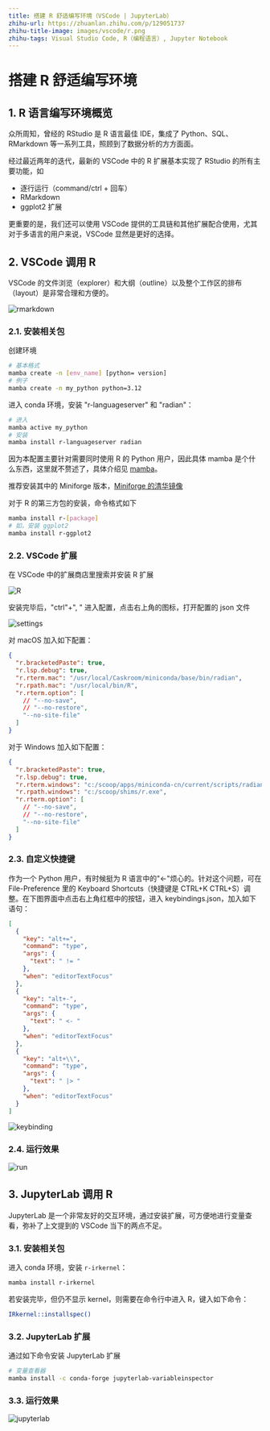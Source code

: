```yaml
---
title: 搭建 R 舒适编写环境（VSCode | JupyterLab）
zhihu-url: https://zhuanlan.zhihu.com/p/129051737
zhihu-title-image: images/vscode/r.png
zhihu-tags: Visual Studio Code, R（编程语言）, Jupyter Notebook
---
```


# 搭建 R 舒适编写环境

## 1. R 语言编写环境概览

众所周知，曾经的 RStudio 是 R 语言最佳 IDE，集成了 Python、SQL、RMarkdown 等一系列工具，照顾到了数据分析的方方面面。

经过最近两年的迭代，最新的 VSCode 中的 R 扩展基本实现了 RStudio 的所有主要功能，如

- 逐行运行（command/ctrl + 回车）
- RMarkdown
- ggplot2 扩展

更重要的是，我们还可以使用 VSCode 提供的工具链和其他扩展配合使用，尤其对于多语言的用户来说，VSCode 显然是更好的选择。

## 2. VSCode 调用 R

VSCode 的文件浏览（explorer）和大纲（outline）以及整个工作区的排布（layout）是非常合理和方便的。

![rmarkdown](images/vscode/rmd.png)

### 2.1. 安装相关包

创建环境

```bash
# 基本格式
mamba create -n [env_name] [python= version]
# 例子
mamba create -n my_python python=3.12
```

进入 conda 环境，安装 "r-languageserver" 和 "radian"：

```bash
# 进入
mamba active my_python
# 安装
mamba install r-languageserver radian
```

因为本配置主要针对需要同时使用 R 的 Python 用户，因此具体 mamba 是个什么东西，这里就不赘述了，具体介绍见 [mamba](https://github.com/mamba-org/mamba)。

推荐安装其中的 Miniforge 版本，[Miniforge 的清华镜像](https://mirrors.tuna.tsinghua.edu.cn/github-release/conda-forge/miniforge/)

对于 R 的第三方包的安装，命令格式如下

```bash
mamba install r-[package]
# 如，安装 ggplot2
mamba install r-ggplot2
```

### 2.2. VSCode 扩展

在 VSCode 中的扩展商店里搜索并安装 R 扩展

![R](images/vscode/vscode-r.png)

安装完毕后，"ctrl"+", " 进入配置，点击右上角的图标，打开配置的 json 文件

![settings](images/vscode/vscode-settings.png)

对 macOS 加入如下配置：

```json
{
  "r.bracketedPaste": true,
  "r.lsp.debug": true,
  "r.rterm.mac": "/usr/local/Caskroom/miniconda/base/bin/radian",
  "r.rpath.mac": "/usr/local/bin/R",
  "r.rterm.option": [
    // "--no-save",
    // "--no-restore",
    "--no-site-file"
  ]
}
```

对于 Windows 加入如下配置：

```json
{
  "r.bracketedPaste": true,
  "r.lsp.debug": true,
  "r.rterm.windows": "c:/scoop/apps/miniconda-cn/current/scripts/radian.exe",
  "r.rpath.windows": "c:/scoop/shims/r.exe",
  "r.rterm.option": [
    // "--no-save",
    // "--no-restore",
    "--no-site-file"
  ]
}
```

### 2.3. 自定义快捷键

作为一个 Python 用户，有时候挺为 R 语言中的"<-"烦心的。针对这个问题，可在 File-Preference 里的 Keyboard Shortcuts（快捷键是 CTRL+K CTRL+S）调整。在下图界面中点击右上角红框中的按钮，进入 keybindings.json，加入如下语句：

```json
[
  {
    "key": "alt+=",
    "command": "type",
    "args": {
      "text": " != "
    },
    "when": "editorTextFocus"
  },
  {
    "key": "alt+-",
    "command": "type",
    "args": {
      "text": " <- "
    },
    "when": "editorTextFocus"
  },
  {
    "key": "alt+\\",
    "command": "type",
    "args": {
      "text": " |> "
    },
    "when": "editorTextFocus"
  }
]
```

![keybinding](images/vscode/vscode-keybinding.png)

### 2.4. 运行效果

![run](images/vscode/r.png)

## 3. JupyterLab 调用 R

JupyterLab 是一个非常友好的交互环境，通过安装扩展，可方便地进行变量查看，弥补了上文提到的 VSCode 当下的两点不足。

### 3.1. 安装相关包

进入 conda 环境，安装 `r-irkernel`：

```bash
mamba install r-irkernel
```

若安装完毕，但仍不显示 kernel，则需要在命令行中进入 R，键入如下命令：

```bash
IRkernel::installspec()
```

### 3.2. JupyterLab 扩展

通过如下命令安装 JupyterLab 扩展

```bash
# 变量查看器
mamba install -c conda-forge jupyterlab-variableinspector
```

### 3.3. 运行效果

![jupyterlab](images/jupyter/jupyter-r.png)
